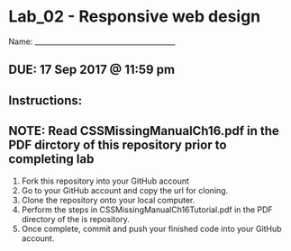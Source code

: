 # Lab_02 - Responsive web design

Name: _______________________________________

## DUE: 17 Sep 2017 @ 11:59 pm

## Instructions:

## NOTE: Read CSSMissingManualCh16.pdf in the PDF dirctory of this repository prior to completing lab

1. Fork this repository into your GitHub account
2. Go to your GitHub account and copy the url for cloning.
3. Clone the repository onto your local computer.
4. Perform the steps in CSSMissingManualCh16Tutorial.pdf in the PDF directory of the is repository.
5. Once complete, commit and push your finished code into your GitHub account.


